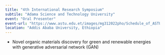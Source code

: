 ```yaml
---
title: "4th International Research Symposium"
subtile: "Adama Science and Technology University"
event: "Oral Presenter"
event-url: "https://www.astu.edu.et/images/mg312022pho/Schedule_of_ASTUs_4th_Inter_Res_Symp_06April__2023ocx.pdf" 
location: "Addis Ababa University, Ethiopia"
---
```


- Novel organic materials discovery for green and renewable energies with generative adversarial network (GAN)
